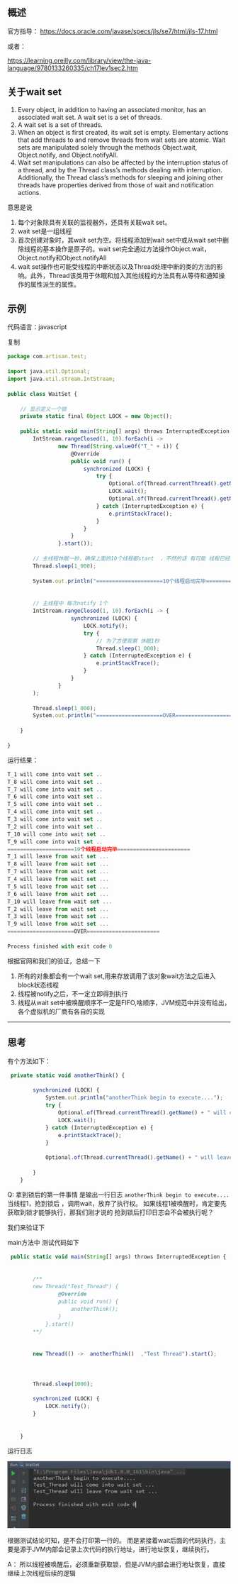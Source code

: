 ## 概述

官方指导： https://docs.oracle.com/javase/specs/jls/se7/html/jls-17.html

或者：

https://learning.oreilly.com/library/view/the-java-language/9780133260335/ch17lev1sec2.htm

## 关于wait set

1. Every object, in addition to having an associated monitor, has an associated wait set. A wait set is a set of threads.
2. A wait set is a set of threads.
3. When an object is first created, its wait set is empty. Elementary actions that add threads to and remove threads from wait sets are atomic. Wait sets are manipulated solely through the methods Object.wait, Object.notify, and Object.notifyAll.
4. Wait set manipulations can also be affected by the interruption status of a thread, and by the Thread class’s methods dealing with interruption. Additionally, the Thread class’s methods for sleeping and joining other threads have properties derived from those of wait and notification actions.

意思是说

1. 每个对象除具有关联的监视器外，还具有关联wait set。
2. wait set是一组线程
3. 首次创建对象时，其wait set为空。将线程添加到wait set中或从wait set中删除线程的基本操作是原子的。wait set完全通过方法操作Object.wait，Object.notify和Object.notifyAll
4. wait set操作也可能受线程的中断状态以及Thread处理中断的类的方法的影响。此外，Thread该类用于休眠和加入其他线程的方法具有从等待和通知操作的属性派生的属性。



## 示例

代码语言：javascript

复制

```javascript
package com.artisan.test;

import java.util.Optional;
import java.util.stream.IntStream;

public class WaitSet {

    // 显示定义一个锁
    private static final Object LOCK = new Object();

    public static void main(String[] args) throws InterruptedException {
        IntStream.rangeClosed(1, 10).forEach(i ->
                new Thread(String.valueOf("T_" + i)) {
                    @Override
                    public void run() {
                        synchronized (LOCK) {
                            try {
                                Optional.of(Thread.currentThread().getName() + " will come into wait set ..").ifPresent(System.out::println);
                                LOCK.wait();
                                Optional.of(Thread.currentThread().getName() + " will leave from wait set ...").ifPresent(System.out::println);
                            } catch (InterruptedException e) {
                                e.printStackTrace();
                            }
                        }
                    }
                }.start());

        // 主线程休眠一秒，确保上面的10个线程都start  ，不然的话 有可能 线程已经进入wait set ,10个线程还没都启动，就已经有线程离开 wait set了
        Thread.sleep(1_000);

        System.out.println("=====================10个线程启动完毕=======================");


        // 主线程中 每次notify 1个
        IntStream.rangeClosed(1, 10).forEach(i -> {
                    synchronized (LOCK) {
                        LOCK.notify();
                        try {
                            // 为了方便观察 休眠1秒
                            Thread.sleep(1_000);
                        } catch (InterruptedException e) {
                            e.printStackTrace();
                        }
                    }
                }
        );

        Thread.sleep(1_000);
        System.out.println("=====================OVER=======================");

    }

}
```

运行结果：



```javascript
T_1 will come into wait set ..
T_8 will come into wait set ..
T_7 will come into wait set ..
T_6 will come into wait set ..
T_5 will come into wait set ..
T_4 will come into wait set ..
T_3 will come into wait set ..
T_2 will come into wait set ..
T_10 will come into wait set ..
T_9 will come into wait set ..
=====================10个线程启动完毕=======================
T_1 will leave from wait set ...
T_8 will leave from wait set ...
T_7 will leave from wait set ...
T_4 will leave from wait set ...
T_5 will leave from wait set ...
T_6 will leave from wait set ...
T_10 will leave from wait set ...
T_2 will leave from wait set ...
T_3 will leave from wait set ...
T_9 will leave from wait set ...
=====================OVER=======================

Process finished with exit code 0
```

根据官网和我们的验证，总结一下

1. 所有的对象都会有一个wait set,用来存放调用了该对象wait方法之后进入block状态线程
2. 线程被notify之后，不一定立即得到执行
3. 线程从wait set中被唤醒顺序不一定是FIFO,啥顺序，JVM规范中并没有给出，各个虚拟机的厂商有各自的实现

------

## 思考

有个方法如下：



```javascript
 private static void anotherThink() {

        synchronized (LOCK) {
            System.out.println("anotherThink begin to execute....");
            try {
                Optional.of(Thread.currentThread().getName() + " will come into wait set ...").ifPresent(System.out::println);
                LOCK.wait();
            } catch (InterruptedException e) {
                e.printStackTrace();
            }

            Optional.of(Thread.currentThread().getName() + " will leave from wait set ...").ifPresent(System.out::println);

        }
    }
```

Q: 拿到锁后的第一件事情 是输出一行日志 `anotherThink begin to execute....` 当线程1，抢到锁后 ，调用wait，放弃了执行权。 如果线程1被唤醒时，肯定要先获取到锁才能够执行，那我们刚才说的 抢到锁后打印日志会不会被执行呢？

我们来验证下

main方法中 测试代码如下



```javascript
 public static void main(String[] args) throws InterruptedException {


        /**  
		new Thread("Test_Thread") {
	            @Override
	            public void run() {
	                anotherThink();
	            }
	        }.start() 
	    **/
        

        new Thread(() ->  anotherThink()  ,"Test Thread").start();



        Thread.sleep(1000);

        synchronized (LOCK) {
            LOCK.notify();
        }


    }
```

运行日志

![](image/15035b43cc6d2ea3625cc162cf147d44.png)

根据测试结论可知，是不会打印第一行的。 而是紧接着wait后面的代码执行，主要是源于JVM内部会记录上次代码的执行地址，进行地址恢复，继续执行。

A： 所以线程被唤醒后，必须重新获取锁，但是JVM内部会进行地址恢复，直接继续上次线程后续的逻辑